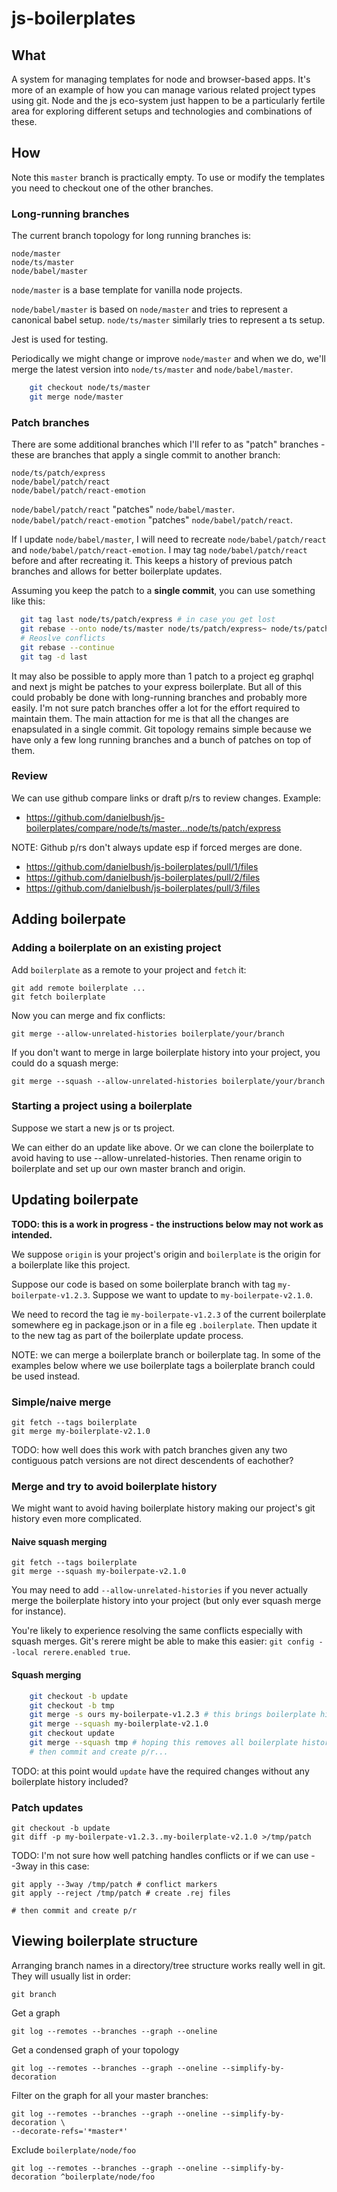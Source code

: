 # js-boilerplates

## What

A system for managing templates for node and browser-based apps. It's more of
an example of how you can manage various related project types using git.
Node and the js eco-system just happen to be a particularly fertile area for
exploring different setups and technologies and combinations of these.

## How

Note this `master` branch is practically empty.
To use or modify the templates you need to checkout one of the other branches.

### Long-running branches

The current branch topology for long running branches is:

```
node/master
node/ts/master
node/babel/master
```

`node/master` is a base template for vanilla node projects.

`node/babel/master` is based on `node/master` and tries to represent a canonical babel setup.
`node/ts/master` similarly tries to represent a ts setup.

Jest is used for testing.

Periodically we might change or improve `node/master` and when we do, we'll
merge the latest version into `node/ts/master` and `node/babel/master`.

```sh
    git checkout node/ts/master
    git merge node/master
```

### Patch branches

There are some additional branches which I'll refer to as "patch" branches - these are branches that apply a single commit to another branch:

```
node/ts/patch/express
node/babel/patch/react
node/babel/patch/react-emotion
```

`node/babel/patch/react` "patches" `node/babel/master`.
`node/babel/patch/react-emotion` "patches" `node/babel/patch/react`.

If I update `node/babel/master`, I will need to recreate `node/babel/patch/react` and `node/babel/patch/react-emotion`.
I may tag `node/babel/patch/react` before and after recreating it. This keeps
a history of previous patch branches and allows for better boilerplate
updates.

Assuming you keep the patch to a **single commit**, you can use something like this:

```sh
  git tag last node/ts/patch/express # in case you get lost
  git rebase --onto node/ts/master node/ts/patch/express~ node/ts/patch/express
  # Reoslve conflicts 
  git rebase --continue
  git tag -d last
```

It may also be possible to apply more than 1 patch to a project eg graphql and next js might be patches to your express boilerplate.
But all of this could probably be done with long-running branches and probably more easily.
I'm not sure patch branches offer a lot for the effort required to maintain them.
The main attaction for me is that all the changes are enapsulated in a single commit.
Git topology remains simple because we have only a few long running branches and a bunch of patches on top of them.

### Review

We can use github compare links or draft p/rs to review changes.
Example:

- <https://github.com/danielbush/js-boilerplates/compare/node/ts/master...node/ts/patch/express>

NOTE: Github p/rs don't always update esp if forced merges are done.

- <https://github.com/danielbush/js-boilerplates/pull/1/files>
- <https://github.com/danielbush/js-boilerplates/pull/2/files>
- <https://github.com/danielbush/js-boilerplates/pull/3/files>

## Adding boilerpate

### Adding a boilerplate on an existing project

Add `boilerplate` as a remote to your project and `fetch` it:

    git add remote boilerplate ...
    git fetch boilerplate

Now you can merge and fix conflicts:

    git merge --allow-unrelated-histories boilerplate/your/branch

If you don't want to merge in large boilerplate history into your project,
you could do a squash merge:

    git merge --squash --allow-unrelated-histories boilerplate/your/branch

### Starting a project using a boilerplate

Suppose we start a new js or ts project.

We can either do an update like above. Or we can clone the boilerplate to
avoid having to use --allow-unrelated-histories. Then rename origin to
boilerplate and set up our own master branch and origin.

## Updating boilerpate

**TODO: this is a work in progress - the instructions below may not work as intended.**

We suppose `origin` is your project's origin and `boilerplate` is the origin
for a boilerplate like this project.

Suppose our code is based on some boilerplate branch with tag `my-boilerpate-v1.2.3`.
Suppose we want to update to `my-boilerpate-v2.1.0`.

We need to record the tag ie `my-boilerpate-v1.2.3` of the current
boilerplate somewhere eg in package.json or in a file eg `.boilerplate`.
Then update it to the new tag as part of the boilerplate update process.

NOTE: we can merge a boilerplate branch or boilerplate tag. In some of the
examples below where we use boilerplate tags a boilerplate branch could be
used instead.

### Simple/naive merge

    git fetch --tags boilerplate
    git merge my-boilerplate-v2.1.0

TODO: how well does this work with patch branches given any two contiguous
patch versions are not direct descendents of eachother?

### Merge and try to avoid boilerplate history

We might want to avoid having boilerplate history making our project's git history even more complicated.

#### Naive squash merging

    git fetch --tags boilerplate
    git merge --squash my-boilerpate-v2.1.0

You may need to add `--allow-unrelated-histories` if you never actually merge
the boilerplate history into your project (but only ever squash merge for
instance).

You're likely to experience resolving the same conflicts especially with
squash merges. Git's rerere might be able to make this easier:
`git config --local rerere.enabled true`.

#### Squash merging

```sh
    git checkout -b update
    git checkout -b tmp
    git merge -s ours my-boilerpate-v1.2.3 # this brings boilerplate history in
    git merge --squash my-boilerplate-v2.1.0
    git checkout update
    git merge --squash tmp # hoping this removes all boilerplate history at this point
    # then commit and create p/r...
```

TODO: at this point would `update` have the required changes without any boilerplate history included?

### Patch updates

    git checkout -b update
    git diff -p my-boilerpate-v1.2.3..my-boilerplate-v2.1.0 >/tmp/patch

TODO: I'm not sure how well patching handles conflicts or if we can use --3way in this case:

    git apply --3way /tmp/patch # conflict markers
    git apply --reject /tmp/patch # create .rej files

    # then commit and create p/r

## Viewing boilerplate structure

Arranging branch names in a directory/tree structure works really well in git.
They will usually list in order:

    git branch

Get a graph

    git log --remotes --branches --graph --oneline

Get a condensed graph of your topology

    git log --remotes --branches --graph --oneline --simplify-by-decoration

Filter on the graph for all your master branches:

    git log --remotes --branches --graph --oneline --simplify-by-decoration \
    --decorate-refs='*master*'

Exclude `boilerplate/node/foo`

    git log --remotes --branches --graph --oneline --simplify-by-decoration ^boilerplate/node/foo
